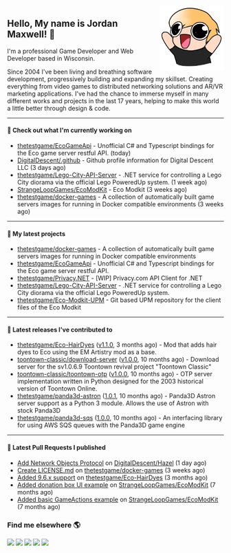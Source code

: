 <img src="https://raw.githubusercontent.com/thetestgame/thetestgame/master/images/emotes/testhappyflipped.png" width="150" align="right">

Hello, My name is Jordan Maxwell! :wave:
----

I'm a professional Game Developer and Web Developer based in Wisconsin.

Since 2004 I've been living and breathing software development, progressively building and expanding my skillset. Creating everything from video games to distributed networking solutions and AR/VR marketing applications. I've had the chance to immerse myself in many different works and projects in the last 17 years, helping to make this world a little better through design & code. 

---

#### 👷 Check out what I'm currently working on


- [thetestgame/EcoGameApi](https://github.com/thetestgame/EcoGameApi) - Unofficial C# and Typescript bindings for the Eco game server restful API. (today)
- [DigitalDescent/.github](https://github.com/DigitalDescent/.github) - Github profile information for Digital Descent LLC (3 days ago)
- [thetestgame/Lego-City-API-Server](https://github.com/thetestgame/Lego-City-API-Server) - .NET service for controlling a Lego City diorama via the official Lego PoweredUp system. (1 week ago)
- [StrangeLoopGames/EcoModKit](https://github.com/StrangeLoopGames/EcoModKit) - Eco Modkit (3 weeks ago)
- [thetestgame/docker-games](https://github.com/thetestgame/docker-games) - A collection of automatically built game servers images for running in Docker compatible environments (3 weeks ago)

---

#### 🌱 My latest projects

- [thetestgame/docker-games](https://github.com/thetestgame/docker-games) - A collection of automatically built game servers images for running in Docker compatible environments
- [thetestgame/EcoGameApi](https://github.com/thetestgame/EcoGameApi) - Unofficial C# and Typescript bindings for the Eco game server restful API.
- [thetestgame/Privacy.NET](https://github.com/thetestgame/Privacy.NET) - [WIP] Privacy.com API Client for .NET
- [thetestgame/Lego-City-API-Server](https://github.com/thetestgame/Lego-City-API-Server) - .NET service for controlling a Lego City diorama via the official Lego PoweredUp system.
- [thetestgame/Eco-Modkit-UPM](https://github.com/thetestgame/Eco-Modkit-UPM) - Git based UPM repository for the client files of the Eco Modkit

---

#### 🔭 Latest releases I've contributed to

- [thetestgame/Eco-HairDyes](https://github.com/thetestgame/Eco-HairDyes) ([v1.1.0](https://github.com/thetestgame/Eco-HairDyes/releases/tag/v1.1.0), 3 months ago) - Mod that adds hair dyes to Eco using the EM Artistry mod as a base.
- [toontown-classic/download-server](https://github.com/toontown-classic/download-server) ([v1.0.0](https://github.com/toontown-classic/download-server/releases/tag/v1.0.0), 10 months ago) - Download server for the sv1.0.6.9 Toontown revival project &#34;Toontown Classic&#34;
- [toontown-classic/toontown-otp](https://github.com/toontown-classic/toontown-otp) ([v1.0.0](https://github.com/toontown-classic/toontown-otp/releases/tag/v1.0.0), 10 months ago) - OTP server implementation written in Python designed for the 2003 historical version of Toontown Online.
- [thetestgame/panda3d-astron](https://github.com/thetestgame/panda3d-astron) ([1.0.1](https://github.com/thetestgame/panda3d-astron/releases/tag/1.0.1), 10 months ago) - Panda3D Astron server support as a Python 3 module. Allows the use of Astron with stock Panda3D
- [thetestgame/panda3d-sqs](https://github.com/thetestgame/panda3d-sqs) ([1.0.0](https://github.com/thetestgame/panda3d-sqs/releases/tag/1.0.0), 10 months ago) - An interfacing library for using AWS SQS queues with the Panda3D game engine

---

#### 🔨 Latest Pull Requests I published

- [Add Network Objects Protocol](https://github.com/DigitalDescent/Hazel/pull/1) on [DigitalDescent/Hazel](https://github.com/DigitalDescent/Hazel) (1 day ago)
- [Create LICENSE.md](https://github.com/thetestgame/docker-games/pull/1) on [thetestgame/docker-games](https://github.com/thetestgame/docker-games) (3 weeks ago)
- [Added 9.6.x support](https://github.com/thetestgame/Eco-HairDyes/pull/1) on [thetestgame/Eco-HairDyes](https://github.com/thetestgame/Eco-HairDyes) (3 months ago)
- [Added donation box UI example](https://github.com/StrangeLoopGames/EcoModKit/pull/50) on [StrangeLoopGames/EcoModKit](https://github.com/StrangeLoopGames/EcoModKit) (7 months ago)
- [Added basic GameActions example](https://github.com/StrangeLoopGames/EcoModKit/pull/49) on [StrangeLoopGames/EcoModKit](https://github.com/StrangeLoopGames/EcoModKit) (7 months ago)

### Find me elsewhere 🌎

<a href="https://linkedin.com/in/thetestgame" target="_blank" rel="noopener noreferrer"><img src="https://img.shields.io/badge/LinkedIn-Jordan%20Maxwell-purple?logo=linkedin&logoColor=blue&color=blue&style=flat-square" /></a>
<a href="https://twitter.com/thetestgame2" target="_blank" rel="noopener noreferrer"><img src="https://img.shields.io/badge/Twitter-thetestgame2-purple?logo=twitter&logoColor=white&color=blue&style=flat-square" /></a>
<a href="https://twitch.tv/thetestgame" target="_blank" rel="noopener noreferrer"><img src="https://img.shields.io/badge/Twitch-thetestgame-purple?labelColor=6441a5&logo=twitch&logoColor=white&&style=flat-square" /></a>
<a href="https://youtube.com/channel/UCe3YxaTrVk25oaO1mFSs2cw" target="_blank" rel="noopener noreferrer"><img src="https://img.shields.io/badge/Twitter-Jordan%20Maxwell-red?labelColor=FF0000&logo=youtube&logoColor=white&style=flat-square&color=red" /></a>
<a href="https://steamcommunity.com/id/thetestgame" target="_blank" rel="noopener noreferrer"><img src="https://img.shields.io/badge/Steam-thetestgame-purple?logo=steam&logoColor=black&color=black&style=flat-square" /></a>